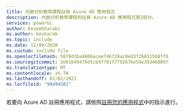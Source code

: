 ```yaml
---
title: 內嵌分析教學課程註冊 Azure AD 應用程式
description: 內嵌分析教學課程的註冊 Azure AD 應用程式第2部分。
services: powerbi
author: KesemSharabi
ms.author: kesharab
ms.topic: include
ms.date: 12/09/2020
ms.custom: include file
ms.openlocfilehash: 5878d3ba4060acee746720ac8ed3f2b8315b8ff0
ms.sourcegitcommit: 2e81649476d5cb97701f779267be59e393460097
ms.translationtype: MT
ms.contentlocale: zh-TW
ms.lasthandoff: 02/02/2021
ms.locfileid: "99494581"
---
```

若要向 Azure AD 註冊應用程式，請依照[註冊您的應用程式](../developer/embedded/register-app.md)中的指示進行。